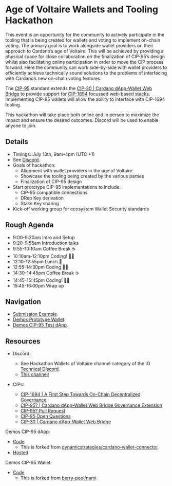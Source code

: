 # Age of Voltaire Wallets and Tooling Hackathon

This event is an opportunity for the community to actively participate in the  tooling that is being created for wallets and voting to implement on-chain voting. The primary goal is to work alongside wallet providers on their approach to Cardano’s age of Voltaire. This will be achieved by providing a physical space for close collaboration on the finalization of CIP-95’s design whilst also facilitating online participation in order to move the CIP process forward. Here the community can work side-by-side with wallet providers to efficiently achieve technically sound solutions to the problems of interfacing with Cardano’s new on-chain voting features.

The [CIP-95](https://github.com/Ryun1/CIPs/blob/governance-wallet-connector/CIP-0095/README.md) standard extends the [CIP-30 | Cardano dApp-Wallet Web Bridge](https://github.com/cardano-foundation/CIPs/blob/master/CIP-0030/README.md) to provide support for [CIP-1694](https://github.com/cardano-foundation/CIPs/blob/master/CIP-1694/README.md4) focussed web-based stacks. Implementing CIP-95 wallets will allow the ability to interface with CIP-1694 tooling.

This hackathon will take place both online and in person to maximize the impact and ensure the desired outcomes. Discord will be used to enable anyone to join.


## Details 

- Timings: July 13th, 9am-4pm (UTC +1)
- See [Discord](https://discord.com/channels/826816523368005654/1128028267690082336/1128040660084207616).
- Goals of hackathon:
  - Alignment with wallet providers in the age of Voltaire
  - Showcase the tooling being created by the various parties
  - Finalization of CIP-95 design
- Start prototype CIP-95 implementations to include:
  - CIP-95 compatible connections
  - DRep Key derivation
  - Stake Key sharing
- Kick-off working group for ecosystem Wallet Security standards


## Rough Agenda 

- 9:00-9:20am Intro and Setup
- 9:20-9:55am Introduction talks
- 9:55-10:10am Coffee Break ☕
- 10:10am-12:10pm Coding! 👨‍💻
- 12:10-12:55pm Lunch 🥪
- 12:55-14:30pm Coding 👨‍💻
- 14:30-14:45pm Coffee Break ☕
- 14:45-15:45pm Coding! 👨‍💻
- 15:45-16:00pm Wrap up

## Navigation

- [Submission Example](./src/submission-example.webm).
- [Demos Prototype Wallet](./src/demos/).
- [Demos CIP-95 Test dApp](./src/cardano-wallet-connector/).

## Resources

- Discord:
  - See Hackathon Wallets of Voltaire channel category of the IO [Technical Discord](https://discord.gg/inputoutput).
  - [This channel!](https://discord.com/channels/826816523368005654/1128028267690082336/1128040660084207616)

- CIPs:
  - [CIP-1694 | A First Step Towards On-Chain Decentralized Governance](https://github.com/cardano-foundation/CIPs/blob/master/CIP-1694/README.md)
  - [CIP-95? | Cardano dApp-Wallet Web Bridge Governance Extension](https://github.com/Ryun1/CIPs/blob/governance-wallet-connector/CIP-0095/README.md)
  - [CIP-95? Pull Request](https://github.com/cardano-foundation/CIPs/pull/509)
  - [CIP-95 Open Questions](https://github.com/Ryun1/CIPs/blob/governance-wallet-connector/CIP-0095/README.md#open-questions)
  - [CIP-30 | Cardano dApp-Wallet Web Bridge](https://github.com/cardano-foundation/CIPs/blob/master/CIP-0030/README.md)

Demos CIP-95 dApp:
- [Code](./src/cardano-wallet-connector)
  - This is forked from [dynamicstrategies/cardano-wallet-connector](https://github.com/dynamicstrategies/cardano-wallet-connector).
- [Hosted](https://ryun1.github.io/cardano-wallet-connector/)

Demos CIP-95 Wallet:
- [Code](./src/demos)
  - This is forked from [berry-pool/nami](https://github.com/berry-pool/nami).
